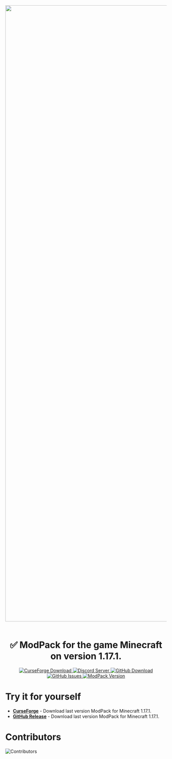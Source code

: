 <div align=center>
    <img src="https://media.discordapp.net/attachments/517734448008134686/871031824745365505/255629d1d532674f.png" width="1920">
    <br /><br />
    <h1>✅ ModPack for the game Minecraft on version 1.17.1.</h1>
    <a href="https://www.curseforge.com/minecraft/modpacks/valmata">
        <img alt="CurseForge Download" src="https://img.shields.io/website?down_message=Download%20ModPack&label=CurseForge&logo=curseforge&style=for-the-badge&url=https%3A%2F%2Fwww.curseforge.com%2Fminecraft%2Fmodpacks%2Fvalmata">
    </a>
    <a href="https://discord.gg/az4WxZSeDU">
        <img alt="Discord Server" src="https://img.shields.io/discord/857331250696290304?label=discord&logo=discord&style=for-the-badge">
    </a>
    <a href="https://github.com/Disguys/Valmata/releases">
        <img alt="GitHub Download" src="https://img.shields.io/github/downloads/Disguys/Valmata/total?label=download%20on%20github&logo=github&style=for-the-badge"> 
    </a>
</div>
<div align=center>
    <a href="https://github.com/Disguys/Valmata/issues">
        <img alt="GitHub Issues" src="https://img.shields.io/github/issues/Disguys/Valmata?color=blue&label=modpack%20issues&logo=github&style=for-the-badge">
    </a>        
    <a href="https://github.com/Disguys/Valmata/releases">
        <img alt="ModPack Version" src="https://img.shields.io/github/v/release/Disguys/Valmata?color=blueviolet&label=ModPack%20Version&logo=github&style=for-the-badge"> 
    </a>
</div>      

# Try it for yourself
* **[CurseForge](https://www.curseforge.com/minecraft/modpacks/valmata)** -  Download last version ModPack for Minecraft 1.17.1.
* **[GitHub Release](https://github.com/Disguys/Valmata/releases)** - Download last version ModPack for Minecraft 1.17.1.

# Contributors
![Contributors](https://media.discordapp.net/attachments/517734448008134686/871076866583310366/help.png)
         
